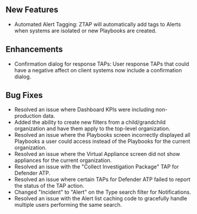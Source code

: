 ## New Features
- Automated Alert Tagging: ZTAP will automatically add tags to Alerts when systems are isolated or new Playbooks are created.

## Enhancements
- Confirmation dialog for response TAPs: User response TAPs that could have a negative affect on client systems now include a confirmation dialog.

## Bug Fixes
- Resolved an issue where Dashboard KPIs were including non-production data.
- Added the ability to create new filters from a child/grandchild organization and have them apply to the top-level organization.
- Resolved an issue where the Playbooks screen incorrectly displayed all Playbooks a user could access instead of the Playbooks for the current organization.
- Resolved an issue where the Virtual Appliance screen did not show appliances for the current organization.
- Resolved an issue with the "Collect Investigation Package" TAP for Defender ATP.
- Resolved an issue where certain TAPs for Defender ATP failed to report the status of the TAP action.
- Changed "Incident" to "Alert" on the Type search filter for Notifications.
- Resolved an issue with the Alert list caching code to gracefully handle multiple users performing the same search.
